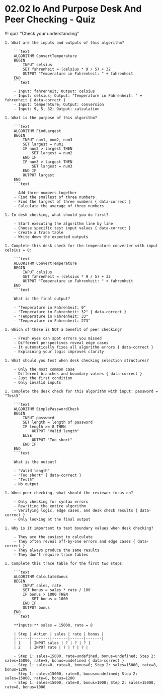 # 02.02 Io And Purpose Desk And Peer Checking - Quiz

!!! quiz "Check your understanding"

    1. What are the inputs and outputs of this algorithm?

        ```text
        ALGORITHM ConvertTemperature
        BEGIN
            INPUT celsius
            SET fahrenheit = (celsius * 9 / 5) + 32
            OUTPUT "Temperature in Fahrenheit: " + fahrenheit
        END
        ```text

        - Input: fahrenheit; Output: celsius
        - Input: celsius; Output: "Temperature in Fahrenheit: " + fahrenheit { data-correct }
        - Input: temperature; Output: conversion
        - Input: 9, 5, 32; Output: calculation

    1. What is the purpose of this algorithm?

        ```text
        ALGORITHM FindLargest
        BEGIN
            INPUT num1, num2, num3
            SET largest = num1
            IF num2 > largest THEN
                SET largest = num2
            END IF
            IF num3 > largest THEN
                SET largest = num3
            END IF
            OUTPUT largest
        END
        ```text

        - Add three numbers together
        - Find the smallest of three numbers
        - Find the largest of three numbers { data-correct }
        - Calculate the average of three numbers

    1. In desk checking, what should you do first?

        - Start executing the algorithm line by line
        - Choose specific test input values { data-correct }
        - Create a trace table
        - Write down the expected outputs

    1. Complete this desk check for the temperature converter with input celsius = 0:

        ```text
        ALGORITHM ConvertTemperature
        BEGIN
            INPUT celsius
            SET fahrenheit = (celsius * 9 / 5) + 32
            OUTPUT "Temperature in Fahrenheit: " + fahrenheit
        END
        ```text

        What is the final output?

        - "Temperature in Fahrenheit: 0"
        - "Temperature in Fahrenheit: 32" { data-correct }
        - "Temperature in Fahrenheit: 33"
        - "Temperature in Fahrenheit: 273"

    1. Which of these is NOT a benefit of peer checking?

        - Fresh eyes can spot errors you missed
        - Different perspectives reveal edge cases
        - It automatically fixes all algorithm errors { data-correct }
        - Explaining your logic improves clarity

    1. What should you test when desk checking selection structures?

        - Only the most common case
        - Different branches and boundary values { data-correct }
        - Just the first condition
        - Only invalid inputs

    1. Complete the desk check for this algorithm with input: password = "Test5"

        ```text
        ALGORITHM SimplePasswordCheck
        BEGIN
            INPUT password
            SET length = length of password
            IF length >= 8 THEN
                OUTPUT "Valid length"
            ELSE
                OUTPUT "Too short"
            END IF
        END
        ```text

        What is the output?

        - "Valid length"
        - "Too short" { data-correct }
        - "Test5"
        - No output

    1. When peer checking, what should the reviewer focus on?

        - Only checking for syntax errors
        - Rewriting the entire algorithm
        - Verifying logic, edge cases, and desk check results { data-correct }
        - Only looking at the final output

    1. Why is it important to test boundary values when desk checking?

        - They are the easiest to calculate
        - They often reveal off-by-one errors and edge cases { data-correct }
        - They always produce the same results
        - They don't require trace tables

    1. Complete this trace table for the first two steps:

        ```text
        ALGORITHM CalculateBonus
        BEGIN
            INPUT sales, rate
            SET bonus = sales * rate / 100
            IF bonus > 1000 THEN
                SET bonus = 1000
            END IF
            OUTPUT bonus
        END
        ```text

        **Inputs:** sales = 15000, rate = 8

        | Step | Action | sales | rate | bonus |
        |------|--------|-------|------|-------|
        | 1    | INPUT sales | ? | ? | ? |
        | 2    | INPUT rate | ? | ? | ? |

        - Step 1: sales=15000, rate=undefined, bonus=undefined; Step 2: sales=15000, rate=8, bonus=undefined { data-correct }
        - Step 1: sales=0, rate=0, bonus=0; Step 2: sales=15000, rate=8, bonus=1200
        - Step 1: sales=15000, rate=8, bonus=undefined; Step 2: sales=15000, rate=8, bonus=1200
        - Step 1: sales=15000, rate=8, bonus=1000; Step 2: sales=15000, rate=8, bonus=1000
